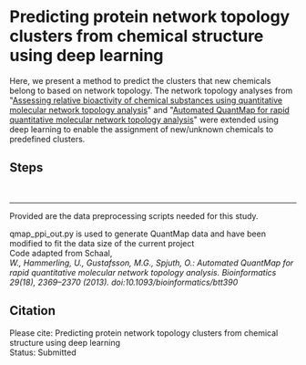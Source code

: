 # Predicting protein network topology clusters from chemical structure using deep learning
Here, we present a method to predict the clusters that new chemicals belong to based on network topology. The network topology analyses from "[Assessing relative bioactivity of chemical substances using quantitative molecular network topology analysis](https://pubmed.ncbi.nlm.nih.gov/22482822/)" and "[Automated QuantMap for rapid quantitative molecular network topology analysis](https://pubmed.ncbi.nlm.nih.gov/23828784/)" were extended using deep learning to enable the assignment of new/unknown chemicals to predefined clusters. 
## Steps  
<br>

---

Provided are the data preprocessing scripts needed for this study. 


qmap_ppi_out.py is used to generate QuantMap data and have been modified to fit the data size of the current project <br>
Code adapted from Schaal,
<br><em>W., Hammerling, U., Gustafsson, M.G., Spjuth, O.:</em>
<em>Automated QuantMap for rapid quantitative molecular</em>
<em>network topology analysis. Bioinformatics 29(18), 2369–2370 (2013).</em>
<em>doi:10.1093/bioinformatics/btt390</em>

## Citation
  
Please cite: Predicting protein network topology clusters from chemical structure using deep learning  
Status: Submitted  
